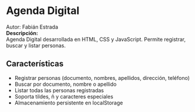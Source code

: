 # Agenda Digital

Autor: Fabián Estrada  
**Descripción:**  
Agenda Digital desarrollada en HTML, CSS y JavaScript. Permite registrar, buscar y listar personas.

## Características

- Registrar personas (documento, nombres, apellidos, dirección, teléfono)
- Buscar por documento, nombre o apellido
- Listar todas las personas registradas
- Soporta tildes, ñ y caracteres especiales
- Almacenamiento persistente en localStorage
